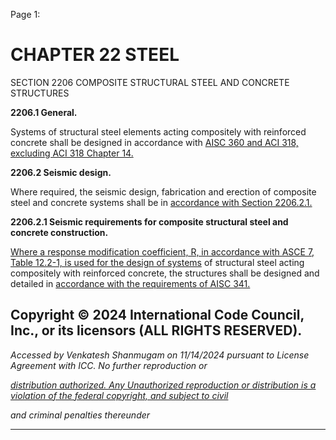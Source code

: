 Page 1:

# CHAPTER 22 STEEL

 SECTION 2206
 COMPOSITE STRUCTURAL STEEL AND CONCRETE STRUCTURES

**2206.1 General.**


Systems of structural steel elements acting compositely with reinforced concrete shall be designed in accordance with
[AISC 360 and ACI 318, excluding ACI 318 Chapter 14.](http://codes.iccsafe.org/#VACC2021P1_Ch35_PromAISC_RefStdANSI_AISC_360_16)


**2206.2 Seismic design.**


Where required, the seismic design, fabrication and erection of composite steel and concrete systems shall be in
[accordance with Section 2206.2.1.](http://codes.iccsafe.org/#VACC2021P1_Ch22_Sec2206.2.1)


**2206.2.1 Seismic requirements for composite structural steel and concrete construction.**


[Where a response modification coefficient, R, in accordance with ASCE 7, Table 12.2-1, is used for the design of systems](http://codes.iccsafe.org/#VACC2021P1_Ch35_PromASCE_SEI_RefStd7_16_with_Supplement_1)
of structural steel acting compositely with reinforced concrete, the structures shall be designed and detailed in
[accordance with the requirements of AISC 341.](http://codes.iccsafe.org/#VACC2021P1_Ch35_PromAISC_RefStdANSI_AISC_341_16)

## Copyright © 2024 International Code Council, Inc., or its licensors (ALL RIGHTS RESERVED).

_Accessed by Venkatesh Shanmugam on 11/14/2024 pursuant to License Agreement with ICC. No further reproduction or_

_[distribution authorized. Any Unauthorized reproduction or distribution is a violation of the federal copyright, and subject to civil](http://codes.iccsafe.org/content/VACC2021P1/chapter-22-steel#VACC2021P1_Ch22_Sec2206)_

_and criminal penalties thereunder_


-----



